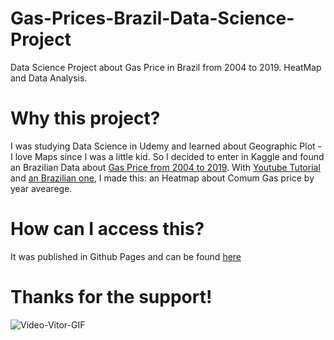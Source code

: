 # Gas-Prices-Brazil-Data-Science-Project
Data Science Project about Gas Price in Brazil from 2004 to 2019. HeatMap and Data Analysis.

# Why this project?
I was studying Data Science in Udemy and learned about Geographic Plot - I love Maps since I was a little kid. So I decided to enter in Kaggle and found an Brazilian Data about [Gas Price from 2004 to 2019](https://www.kaggle.com/matheusfreitag/gas-prices-in-brazil). With [Youtube Tutorial](https://www.youtube.com/watch?v=aJmaw3QKMvk&t=1076s) and [an Brazilian one](https://python.plainenglish.io/how-to-create-a-interative-map-using-plotly-express-geojson-to-brazil-in-python-fb5527ae38fc), I made this: an Heatmap about Comum Gas price by year avearege.

# How can I access this? 
It was published in Github Pages and can be found [here](https://vgsstudio.github.io/Gas-Prices-Brazil-Data-Science-Project/index.html)

# Thanks for the support!

![Video-Vitor-GIF](https://user-images.githubusercontent.com/81604963/129114243-00421052-1e6f-467e-8102-fae2f6c9f411.gif)

